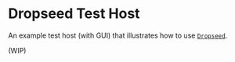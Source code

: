 # Dropseed Test Host
An example test host (with GUI) that illustrates how to use [`Dropseed`].

(WIP)

[`Dropseed`]: https://github.com/MeadowlarkDAW/dropseed
